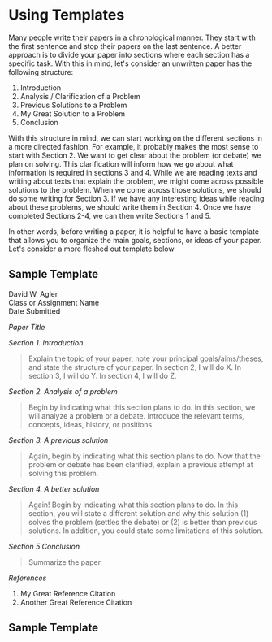 # Using Templates

Many people write their papers in a chronological manner. They start with the first sentence and stop their papers on the last sentence. A better approach is to divide your paper into sections where each section has a specific task. With this in mind, let's consider an unwritten paper has the following structure:

1. Introduction
2. Analysis / Clarification of a Problem
3. Previous Solutions to a Problem
4. My Great Solution to a Problem
5. Conclusion

With this structure in mind, we can start working on the different sections in a more directed fashion. For example, it probably makes the most sense to start with Section 2. We want to get clear about the problem (or debate) we plan on solving. This clarification will inform how we go about what information is required in sections 3 and 4. While we are reading texts and writing about texts that explain the problem, we might come across possible solutions to the problem. When we come across those solutions, we should do some writing for Section 3. If we have any interesting ideas while reading about these problems, we should write them in Section 4. Once we have completed Sections 2-4, we can then write Sections 1 and 5.

In other words, before writing a paper, it is helpful to have a basic template that allows you to organize the main goals, sections, or ideas of your paper. Let's consider a more fleshed out template below

## Sample Template

David W. Agler<br>
Class or Assignment Name<br>
Date Submitted<br>

*Paper Title*

*Section 1. Introduction*

> Explain the topic of your paper, note your principal goals/aims/theses, and state the structure of your paper. In section 2, I will do X. In section 3, I will do Y. In section 4, I will do Z.

*Section 2. Analysis of a problem*

> Begin by indicating what this section plans to do. In this section, we will analyze a problem or a debate. Introduce the relevant terms, concepts, ideas, history, or positions. 

*Section 3. A previous solution*

> Again, begin by indicating what this section plans to do. Now that the problem or debate has been clarified, explain a previous attempt at solving this problem. 

*Section 4. A better solution*

> Again! Begin by indicating what this section plans to do. In this section, you will state a different solution and why this solution (1) solves the problem (settles the debate) or (2) is better than previous solutions. In addition, you could state some limitations of this solution.

*Section 5 Conclusion*

> Summarize the paper.

*References*

1. My Great Reference Citation
1. Another Great Reference Citation

## Sample Template

